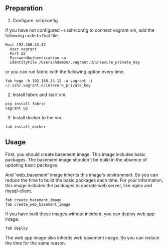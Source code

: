 ## Preparation

1. Configure .ssh/config

if you have not configured ~/.ssh/config to connect vagrant vm, add the following code to that file.

```
Host 192.168.33.12
  User vagrant
  Port 22
  PasswordAuthentication no
  IdentityFile /Users/hdemon/.vagrant.d/insecure_private_key
```

or you can run fabric with the following option every time.

```
fab hoge -h 192.168.33.12 -u vagrant -i ~/.ssh/.vagrant.d/insecure_private_key
```

2. Install fabric and start vm.

```
pip install fabric
vagrant up
```

3. Install docker to the vm.

```
fab install_docker
```

## Usage

First, you should create basement image. This image includes basic packages.
The basement image shouldn't be build in the absence of updating basic packages.

And 'web_basement' image inherits this image's environment. So you can reduce the time to build the basic packages each time. For your information, this image includes the packages to operate web server, like nginx and mysql-client.

```
fab create_basement_image
fab create_web_basement_image
```

If you have built these images without incident, you can deploy web app image.

```
fab deploy
```

The web app image also inherits web basement image. So you can reduce the time for the same reason.
